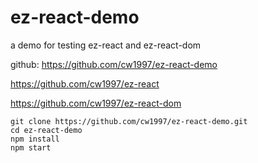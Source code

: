 # ez-react-demo
a demo for testing ez-react and ez-react-dom

github:
https://github.com/cw1997/ez-react-demo

https://github.com/cw1997/ez-react

https://github.com/cw1997/ez-react-dom

    git clone https://github.com/cw1997/ez-react-demo.git
    cd ez-react-demo
    npm install
    npm start
